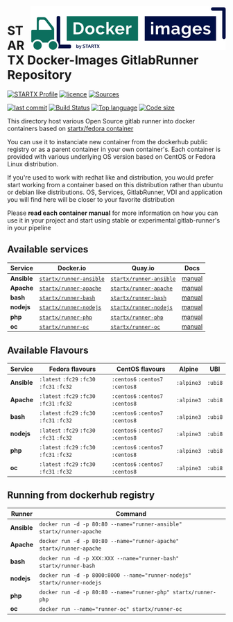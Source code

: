 <img align="right" src="https://raw.githubusercontent.com/startxfr/docker-images/master/travis/logo-small.svg?sanitize=true">

# STARTX Docker-Images GitlabRunner Repository

[![STARTX Profile](https://img.shields.io/badge/provider-startx-green.svg)](https://github.com/startxfr) [![licence](https://img.shields.io/github/license/startxfr/docker-images.svg)](https://github.com/startxfr/docker-images) [![Sources](https://img.shields.io/badge/startxfr-docker--images-blue.svg)](https://github.com/startxfr/docker-images/tree/master/)

[![last commit](https://img.shields.io/github/last-commit/startxfr/docker-images.svg)](https://github.com/startxfr/docker-images) [![Build Status](https://travis-ci.org/startxfr/docker-images.svg?branch=master)](https://travis-ci.org/startxfr/docker-images) [![Top language](https://img.shields.io/github/languages/count/startxfr/docker-images)](https://github.com/startxfr/docker-images) [![Code size](https://img.shields.io/github/languages/code-size/startxfr/docker-images)](https://github.com/startxfr/docker-images)

This directory host various Open Source gitlab runner into docker containers based on [startx/fedora container](https://hub.docker.com/r/startx/fedora)

You can use it to instanciate new container from the dockerhub public registry
or as a parent container in your own container's.
Each container is provided with various underlying OS version based on CentOS or
Fedora Linux distribution.

If you're used to work with redhat like and distribution, you would prefer start working
from a container based on this distribution rather than ubuntu or debian like distributions.
OS, Services, GitlabRunner, VDI and application you will find here will be closer to your favorite distribution

Please **read each container manual** for more information on how you can use it in
your project and start using stable or experimental gitlab-runner's in your pipeline

## Available services

| Service     | Docker.io                                                                 | Quay.io                                                                     | Docs                        |
| ----------- | ------------------------------------------------------------------------- | --------------------------------------------------------------------------- | --------------------------- |
| **Ansible** | [`startx/runner-ansible`](https://hub.docker.com/r/startx/runner-ansible) | [`startx/runner-ansible`](https://quay.io/repository/startx/runner-ansible) | [manual](ansible/README.md) |
| **Apache**  | [`startx/runner-apache`](https://hub.docker.com/r/startx/runner-apache)   | [`startx/runner-apache`](https://quay.io/repository/startx/runner-apache)   | [manual](apache/README.md)  |
| **bash**    | [`startx/runner-bash`](https://hub.docker.com/r/startx/runner-bash)       | [`startx/runner-bash`](https://quay.io/repository/startx/runner-bash)       | [manual](bash/README.md)    |
| **nodejs**  | [`startx/runner-nodejs`](https://hub.docker.com/r/startx/runner-nodejs)   | [`startx/runner-nodejs`](https://quay.io/repository/startx/runner-nodejs)   | [manual](nodejs/README.md)  |
| **php**     | [`startx/runner-php`](https://hub.docker.com/r/startx/runner-php)         | [`startx/runner-php`](https://quay.io/repository/startx/runner-php)         | [manual](php/README.md)     |
| **oc**      | [`startx/runner-oc`](https://hub.docker.com/r/startx/runner-oc)           | [`startx/runner-oc`](https://quay.io/repository/startx/runner-oc)           | [manual](oc/README.md)      |

## Available Flavours

| Service     | Fedora flavours                           | CentOS flavours                  | Alpine     | UBI     |
| ----------- | ----------------------------------------- | -------------------------------- | ---------- | ------- |
| **Ansible** | `:latest` `:fc29` `:fc30` `:fc31` `:fc32` | `:centos6` `:centos7` `:centos8` | `:alpine3` | `:ubi8` |
| **Apache**  | `:latest` `:fc29` `:fc30` `:fc31` `:fc32` | `:centos6` `:centos7` `:centos8` | `:alpine3` | `:ubi8` |
| **bash**    | `:latest` `:fc29` `:fc30` `:fc31` `:fc32` | `:centos6` `:centos7` `:centos8` | `:alpine3` | `:ubi8` |
| **nodejs**  | `:latest` `:fc29` `:fc30` `:fc31` `:fc32` | `:centos6` `:centos7` `:centos8` | `:alpine3` | `:ubi8` |
| **php**     | `:latest` `:fc29` `:fc30` `:fc31` `:fc32` | `:centos6` `:centos7` `:centos8` | `:alpine3` | `:ubi8` |
| **oc**      | `:latest` `:fc29` `:fc30` `:fc31` `:fc32` | `:centos6` `:centos7` `:centos8` | `:alpine3` | `:ubi8` |

## Running from dockerhub registry

| Runner      | Command                                                                  |
| ----------- | ------------------------------------------------------------------------ |
| **Ansible** | `docker run -d -p 80:80 --name="runner-ansible" startx/runner-apache`    |
| **Apache**  | `docker run -d -p 80:80 --name="runner-apache" startx/runner-apache`     |
| **bash**    | `docker run -d -p XXX:XXX --name="runner-bash" startx/runner-bash`       |
| **nodejs**  | `docker run -d -p 8000:8000 --name="runner-nodejs" startx/runner-nodejs` |
| **php**     | `docker run -d -p 80:80 --name="runner-php" startx/runner-php`           |
| **oc**      | `docker run --name="runner-oc" startx/runner-oc`                         |
